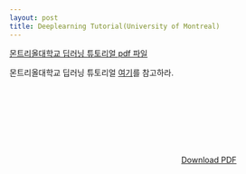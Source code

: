 ```yaml
---
layout: post
title: Deeplearning Tutorial(University of Montreal)
---
```



[몬트리올대학교 딥러닝 튜토리얼 pdf 파일](https://raw.githubusercontent.com/JinKeonsu/jekyll-now/master/resources/deeplearning_tutorial.pdf)

<p>몬트리올대학교 딥러닝 튜토리얼 <a href="https://raw.githubusercontent.com/JinKeonsu/jekyll-now/master/resources/deeplearning_tutorial.pdf">여기</a>를 참고하라.



<object data="https://raw.githubusercontent.com/JinKeonsu/jekyll-now/master/resources/deeplearning_tutorial.pdf" type="application/pdf" width="320px" height="480px">
    <embed src="https://raw.githubusercontent.com/JinKeonsu/jekyll-now/master/resources/deeplearning_tutorial.pdf">
        <a href="https://raw.githubusercontent.com/JinKeonsu/jekyll-now/master/resources/deeplearning_tutorial.pdf">Download PDF</a>
</object>
